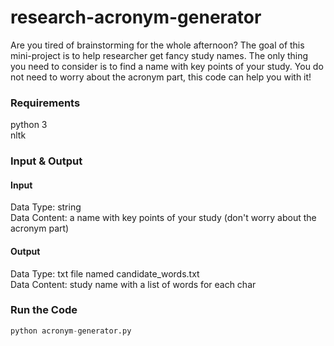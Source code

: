 # research-acronym-generator
Are you tired of brainstorming for the whole afternoon? The goal of this mini-project is to help researcher get fancy study names. The only thing you need to consider is to find a name with key points of your study. You do not need to worry about the acronym part, this code can help you with it!

### Requirements
python 3<br>
nltk

### Input & Output
#### Input
Data Type: string<br>
Data Content: a name with key points of your study (don't worry about the acronym part)
#### Output
Data Type: txt file named candidate_words.txt<br>
Data Content: study name with a list of words for each char

### Run the Code
```python
python acronym-generator.py
```
